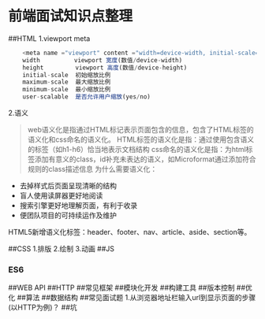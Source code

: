 # 前端面试知识点整理
##HTML
1.viewport meta
```javascript
    <meta name ="viewport" content ="width=device-width, initial-scale=1, maximum-scale=1, minimum-scale=1, user-scalable=no"> 
    width  　　　　 viewport 宽度(数值/device-width)   
    height         viewport 高度(数值/device-height)   
    initial-scale  初始缩放比例   
    maximum-scale  最大缩放比例   
    minimum-scale  最小缩放比例   
    user-scalable  是否允许用户缩放(yes/no)  
```
2.语义

>web语义化是指通过HTML标记表示页面包含的信息，包含了HTML标签的语义化和css命名的语义化。 
HTML标签的语义化是指：通过使用包含语义的标签（如h1-h6）恰当地表示文档结构 
css命名的语义化是指：为html标签添加有意义的class，id补充未表达的语义，如Microformat通过添加符合规则的class描述信息 为什么需要语义化：

- 去掉样式后页面呈现清晰的结构
- 盲人使用读屏器更好地阅读
- 搜索引擎更好地理解页面，有利于收录
- 便团队项目的可持续运作及维护

HTML5新增语义化标签：header、footer、nav、article、aside、section等。

##CSS
 1.排版
 2.绘制
 3.动画
##JS
<h3>ES6</h3>
##WEB API
##HTTP
##常见框架
##模块化开发
##构建工具
##版本控制
##优化
##算法
##数据结构
##常见面试题
1.从浏览器地址栏输入url到显示页面的步骤(以HTTP为例)？
##坑
